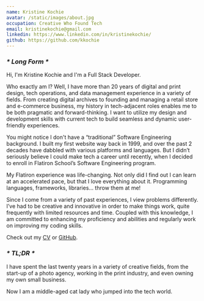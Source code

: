 ```yaml
---
name: Kristine Kochie
avatar: /static/images/about.jpg
occupation: Creative Who Found Tech
email: kristinekochie@gmail.com
linkedin: https://www.linkedin.com/in/kristinekochie/
github: https://github.com/kkochie
---
```


### _* Long Form *_

Hi, I'm Kristine Kochie and I'm a Full Stack Developer.

Who exactly am I?
Well, I have more than 20 years of digital and print design, tech operations, and data management experience in a variety of fields. From creating digital archives to founding and managing a retail store and e-commerce business, my history in tech-adjacent roles enables me to be both pragmatic and forward-thinking. I want to utilize my design and development skills with current tech to build seamless and dynamic user-friendly experiences.

You might notice I don't have a “traditional” Software Engineering background. I built my first website way back in 1999, and over the past 2 decades have dabbled with various platforms and languages. But I didn’t seriously believe I could make tech a career until recently, when I decided to enroll in Flatiron School’s Software Engineering program.

My Flatiron experience was life-changing. Not only did I find out I can learn at an accelerated pace, but that I love everything about it. Programming languages, frameworks, libraries... throw them at me!

Since I come from a variety of past experiences, I view problems differently. I’ve had to be creative and innovative in order to make things work, quite frequently with limited resources and time. Coupled with this knowledge, I am committed to enhancing my proficiency and abilities and regularly work on improving my coding skills.

Check out my [CV](/static/kkochie-tech-resume.pdf) or [GitHub](https://github.com/kkochie).

### _* TL;DR *_

I have spent the last twenty years in a variety of creative fields, from the start-up of a photo agency, working in the print industry, and even owning my own small business.

Now I am a middle-aged cat lady who jumped into the tech world.
